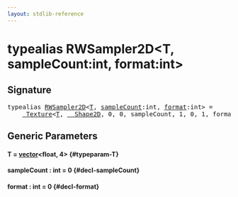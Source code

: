 ```yaml
---
layout: stdlib-reference
---
```


# typealias RWSampler2D\<T, sampleCount:int, format:int\>

## Signature

<pre>
<span class='code_keyword'>typealias</span> <a href="/stdlib-reference/types/RWSampler2D" class="code_type">RWSampler2D</a>&lt;<a href="/stdlib-reference/types/RWSampler2D#typeparam-T" class="code_type">T</a>, <a href="/stdlib-reference/types/RWSampler2D#typeparam-sampleCount" class="code_var">sampleCount</a>:int, <a href="/stdlib-reference/types/RWSampler2D#typeparam-format" class="code_var">format</a>:int&gt; = 
    <a href="/stdlib-reference/types/Texture/index" class="code_type">_Texture</a>&lt;<a href="/stdlib-reference/types/Texture/index#typeparam-T" class="code_type">T</a>, <a href="/stdlib-reference/types/Shape2D/index" class="code_type">__Shape2D</a>, 0, 0, sampleCount, 1, 0, 1, format&gt;;
</pre>

## Generic Parameters

#### T  = [vector](/stdlib-reference/types/vector/index)\<float, 4\> {#typeparam-T}
#### sampleCount  : int = 0 {#decl-sampleCount}
#### format  : int = 0 {#decl-format}

